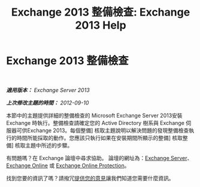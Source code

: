 ﻿---
title: 'Exchange 2013 整備檢查: Exchange 2013 Help'
TOCTitle: Exchange 2013 整備檢查
ms:assetid: 3b232ad3-01b1-4cdb-88c9-006bdc660f72
ms:mtpsurl: https://technet.microsoft.com/zh-tw/library/JJ150508(v=EXCHG.150)
ms:contentKeyID: 50472899
ms.date: 05/21/2018
mtps_version: v=EXCHG.150
ms.translationtype: MT
---

# Exchange 2013 整備檢查

 

_**適用版本：** Exchange Server 2013_

_**上次修改主題的時間：** 2012-09-10_

本節中的主題提供詳細的整備檢查的 Microsoft Exchange Server 2013安裝 Exchange 時執行。整備檢查請確定您的 Active Directory 樹系與 Exchange 伺服器可供Exchange 2013。每個整備\] 核取主題說明以解決問題的發現整備檢查執行的時間所能採取的動作。您應該只執行如果在安裝期間所顯示的整備\] 核取整備\] 核取主題中所述的步驟。

有問題嗎？在 Exchange 論壇中尋求協助。 論壇的網址為：[Exchange Server](https://go.microsoft.com/fwlink/p/?linkid=60612)、 [Exchange Online](https://go.microsoft.com/fwlink/p/?linkid=267542) 或 [Exchange Online Protection](https://go.microsoft.com/fwlink/p/?linkid=285351)。

找到您要的資訊了嗎？請撥冗[提供您的意見](mailto:exsetuphelpfeedback@microsoft.com?subject=exchange%202013%20setup%20help%20feedbac)讓我們知道您需要什麼資訊。

